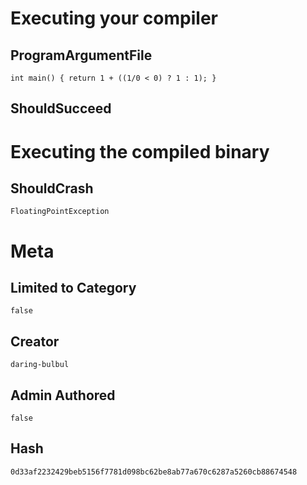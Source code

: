 # Executing your compiler

## ProgramArgumentFile

```
int main() { return 1 + ((1/0 < 0) ? 1 : 1); }
```

## ShouldSucceed

# Executing the compiled binary

## ShouldCrash

```
FloatingPointException
```

# Meta

## Limited to Category

```
false
```

## Creator

```
daring-bulbul
```

## Admin Authored

```
false
```

## Hash

```
0d33af2232429beb5156f7781d098bc62be8ab77a670c6287a5260cb88674548
```
